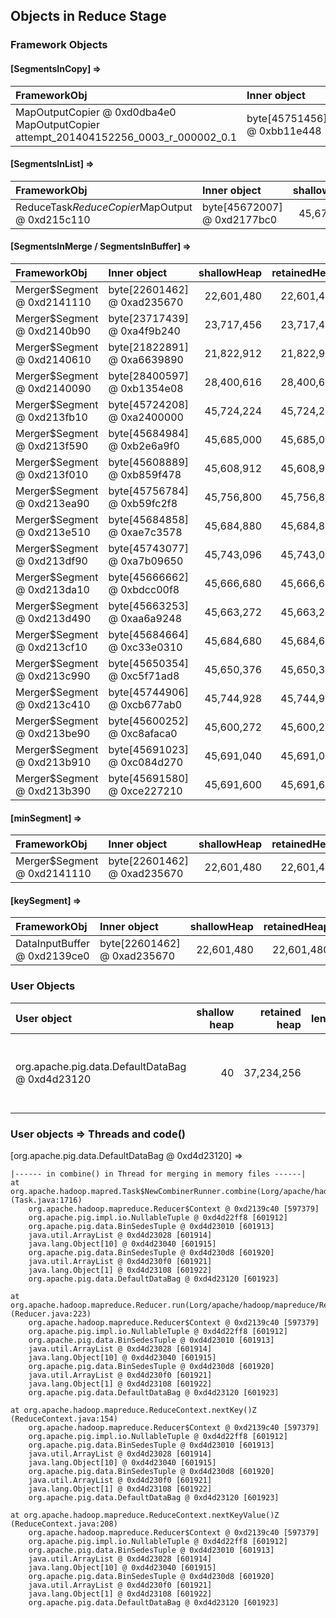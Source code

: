 ## Objects in Reduce Stage

### Framework Objects

#### [SegmentsInCopy] => 

| FrameworkObj 	| Inner object 	| shallowHeap 	| retainedHeap 	| TaskId 	|
| :----------- | :----------- | -----------: | -----------: | -----------: |
| MapOutputCopier @ 0xd0dba4e0  MapOutputCopier attempt_201404152256_0003_r_000002_0.1	| byte[45751456] @ 0xbb11e448	| 45,751,472	| 45,751,472	|12	|

#### [SegmentsInList] => 

| FrameworkObj 	| Inner object 	| shallowHeap 	| retainedHeap 	| TaskId 	|
| :----------- | :----------- | -----------: | -----------: | -----------: |
| ReduceTask$ReduceCopier$MapOutput @ 0xd215c110	| byte[45672007] @ 0xd2177bc0	| 45,672,024	| 45,672,024	|9	|

#### [SegmentsInMerge / SegmentsInBuffer] => 

| FrameworkObj 	| Inner object 	| shallowHeap 	| retainedHeap 	| TaskId 	|
| :----------- | :----------- | -----------: | -----------: | -----------: |
| Merger$Segment @ 0xd2141110	| byte[22601462] @ 0xad235670	| 22,601,480	| 22,601,480	|19	|
| Merger$Segment @ 0xd2140b90	| byte[23717439] @ 0xa4f9b240	| 23,717,456	| 23,717,456	|20	|
| Merger$Segment @ 0xd2140610	| byte[21822891] @ 0xa6639890	| 21,822,912	| 21,822,912	|21	|
| Merger$Segment @ 0xd2140090	| byte[28400597] @ 0xb1354e08	| 28,400,616	| 28,400,616	|18	|
| Merger$Segment @ 0xd213fb10	| byte[45724208] @ 0xa2400000	| 45,724,224	| 45,724,224	|16	|
| Merger$Segment @ 0xd213f590	| byte[45684984] @ 0xb2e6a9f0	| 45,685,000	| 45,685,000	|0	|
| Merger$Segment @ 0xd213f010	| byte[45608889] @ 0xb859f478	| 45,608,912	| 45,608,912	|13	|
| Merger$Segment @ 0xd213ea90	| byte[45756784] @ 0xb59fc2f8	| 45,756,800	| 45,756,800	|3	|
| Merger$Segment @ 0xd213e510	| byte[45684858] @ 0xae7c3578	| 45,684,880	| 45,684,880	|5	|
| Merger$Segment @ 0xd213df90	| byte[45743077] @ 0xa7b09650	| 45,743,096	| 45,743,096	|14	|
| Merger$Segment @ 0xd213da10	| byte[45666662] @ 0xbdcc00f8	| 45,666,680	| 45,666,680	|7	|
| Merger$Segment @ 0xd213d490	| byte[45663253] @ 0xaa6a9248	| 45,663,272	| 45,663,272	|17	|
| Merger$Segment @ 0xd213cf10	| byte[45684664] @ 0xc33e0310	| 45,684,680	| 45,684,680	|4	|
| Merger$Segment @ 0xd213c990	| byte[45650354] @ 0xc5f71ad8	| 45,650,376	| 45,650,376	|11	|
| Merger$Segment @ 0xd213c410	| byte[45744906] @ 0xcb677ab0	| 45,744,928	| 45,744,928	|10	|
| Merger$Segment @ 0xd213be90	| byte[45600252] @ 0xc8afaca0	| 45,600,272	| 45,600,272	|15	|
| Merger$Segment @ 0xd213b910	| byte[45691023] @ 0xc084d270	| 45,691,040	| 45,691,040	|8	|
| Merger$Segment @ 0xd213b390	| byte[45691580] @ 0xce227210	| 45,691,600	| 45,691,600	|6	|


#### [minSegment] => 

| FrameworkObj 	| Inner object 	| shallowHeap 	| retainedHeap 	| TaskId 	|
| :----------- | :----------- | -----------: | -----------: |-----------: |
| Merger$Segment @ 0xd2141110	| byte[22601462] @ 0xad235670	| 22,601,480	| 22,601,480	|19	|


#### [keySegment] => 

| FrameworkObj 	| Inner object 	| shallowHeap 	| retainedHeap 	|
| :----------- | :----------- | -----------: | -----------: |
| DataInputBuffer @ 0xd2139ce0	| byte[22601462] @ 0xad235670	| 22,601,480	| 22,601,480	|


### User Objects

| User object | shallow heap | retained heap | length | inner object | inner size | threads | code() |
|:------------| ------------:| -------------:| ------:|:------------ | ----------:| :------ | :------|
| org.apache.pig.data.DefaultDataBag @ 0xd4d23120 | 40 | 37,234,256 | 1 |  | | Thread for merging in memory files | combine |

### User objects => Threads and code() 

[org.apache.pig.data.DefaultDataBag @ 0xd4d23120] =>

	|------ in combine() in Thread for merging in memory files ------|
	at org.apache.hadoop.mapred.Task$NewCombinerRunner.combine(Lorg/apache/hadoop/mapred/RawKeyValueIterator;Lorg/apache/hadoop/mapred/OutputCollector;)V (Task.java:1716)
		org.apache.hadoop.mapreduce.Reducer$Context @ 0xd2139c40 [597379]
		org.apache.pig.impl.io.NullableTuple @ 0xd4d22ff8 [601912]
		org.apache.pig.data.BinSedesTuple @ 0xd4d23010 [601913]
		java.util.ArrayList @ 0xd4d23028 [601914]
		java.lang.Object[10] @ 0xd4d23040 [601915]
		org.apache.pig.data.BinSedesTuple @ 0xd4d230d8 [601920]
		java.util.ArrayList @ 0xd4d230f0 [601921]
		java.lang.Object[1] @ 0xd4d23108 [601922]
		org.apache.pig.data.DefaultDataBag @ 0xd4d23120 [601923]

	at org.apache.hadoop.mapreduce.Reducer.run(Lorg/apache/hadoop/mapreduce/Reducer$Context;)V (Reducer.java:223)
		org.apache.hadoop.mapreduce.Reducer$Context @ 0xd2139c40 [597379]
		org.apache.pig.impl.io.NullableTuple @ 0xd4d22ff8 [601912]
		org.apache.pig.data.BinSedesTuple @ 0xd4d23010 [601913]
		java.util.ArrayList @ 0xd4d23028 [601914]
		java.lang.Object[10] @ 0xd4d23040 [601915]
		org.apache.pig.data.BinSedesTuple @ 0xd4d230d8 [601920]
		java.util.ArrayList @ 0xd4d230f0 [601921]
		java.lang.Object[1] @ 0xd4d23108 [601922]
		org.apache.pig.data.DefaultDataBag @ 0xd4d23120 [601923]

	at org.apache.hadoop.mapreduce.ReduceContext.nextKey()Z (ReduceContext.java:154)
		org.apache.hadoop.mapreduce.Reducer$Context @ 0xd2139c40 [597379]
		org.apache.pig.impl.io.NullableTuple @ 0xd4d22ff8 [601912]
		org.apache.pig.data.BinSedesTuple @ 0xd4d23010 [601913]
		java.util.ArrayList @ 0xd4d23028 [601914]
		java.lang.Object[10] @ 0xd4d23040 [601915]
		org.apache.pig.data.BinSedesTuple @ 0xd4d230d8 [601920]
		java.util.ArrayList @ 0xd4d230f0 [601921]
		java.lang.Object[1] @ 0xd4d23108 [601922]
		org.apache.pig.data.DefaultDataBag @ 0xd4d23120 [601923]

	at org.apache.hadoop.mapreduce.ReduceContext.nextKeyValue()Z (ReduceContext.java:208)
		org.apache.hadoop.mapreduce.Reducer$Context @ 0xd2139c40 [597379]
		org.apache.pig.impl.io.NullableTuple @ 0xd4d22ff8 [601912]
		org.apache.pig.data.BinSedesTuple @ 0xd4d23010 [601913]
		java.util.ArrayList @ 0xd4d23028 [601914]
		java.lang.Object[10] @ 0xd4d23040 [601915]
		org.apache.pig.data.BinSedesTuple @ 0xd4d230d8 [601920]
		java.util.ArrayList @ 0xd4d230f0 [601921]
		java.lang.Object[1] @ 0xd4d23108 [601922]
		org.apache.pig.data.DefaultDataBag @ 0xd4d23120 [601923]



